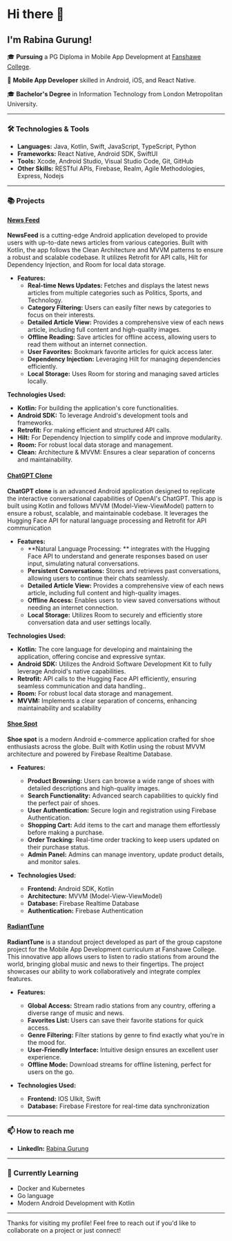 # Hi there 👋

## I'm Rabina Gurung!

🎓 **Pursuing** a PG Diploma in Mobile App Development at [Fanshawe College](https://www.fanshawec.ca/).

📱 **Mobile App Developer** skilled in Android, iOS, and React Native.

🎓 **Bachelor's Degree** in Information Technology from London Metropolitan University.

---

### 🛠️ Technologies & Tools

- **Languages:** Java, Kotlin, Swift, JavaScript, TypeScript, Python
- **Frameworks:** React Native, Android SDK, SwiftUI
- **Tools:** Xcode, Android Studio, Visual Studio Code, Git, GitHub
- **Other Skills:** RESTful APIs, Firebase, Realm, Agile Methodologies, Express, Nodejs

---

### 📚 Projects

#### [News Feed ](https://github.com/Rabinagurung/NewsFeed)
**NewsFeed** is a cutting-edge Android application developed to provide users with up-to-date news articles from various categories. Built with Kotlin, the app follows the Clean Architecture and MVVM patterns to ensure a robust and scalable codebase. It utilizes Retrofit for API calls, Hilt for Dependency Injection, and Room for local data storage.

- **Features:**
  - **Real-time News Updates:** Fetches and displays the latest news articles from multiple categories such as Politics, Sports, and Technology.
  - **Category Filtering:** Users can easily filter news by categories to focus on their interests.
  - **Detailed Article View:** Provides a comprehensive view of each news article, including full content and high-quality images.
  - **Offline Reading:** Save articles for offline access, allowing users to read them without an internet connection.
  - **User Favorites:** Bookmark favorite articles for quick access later.
  - **Dependency Injection:** Leveraging Hilt for managing dependencies efficiently.
  - **Local Storage:** Uses Room for storing and managing saved articles locally.

**Technologies Used:**

  - **Kotlin:** For building the application's core functionalities.
  - **Android SDK:** To leverage Android's development tools and frameworks.
  - **Retrofit:** For making efficient and structured API calls.
  - **Hilt:** For Dependency Injection to simplify code and improve modularity.
  - **Room:** For robust local data storage and management.
  - **Clean:** Architecture & MVVM: Ensures a clear separation of concerns and maintainability.

#### [ChatGPT Clone](https://github.com/Rabinagurung/ChatGPT-Clone)
**ChatGPT clone** is an advanced Android application designed to replicate the interactive conversational capabilities of OpenAI's ChatGPT. This app is built using Kotlin and follows MVVM (Model-View-ViewModel) pattern to ensure a robust, scalable, and maintainable codebase. It leverages the Hugging Face API for natural language processing and Retrofit for API communication

- **Features:**
  - **Natural Language Processing: ** integrates with the Hugging Face API to understand and generate responses based on user input, simulating natural conversations.
  - **Persistent Conversations:** Stores and retrieves past conversations, allowing users to continue their chats seamlessly.
  - **Detailed Article View:** Provides a comprehensive view of each news article, including full content and high-quality images.
  - **Offline Access:** Enables users to view saved conversations without needing an internet connection.
  - **Local Storage:** Utilizes Room to securely and efficiently store conversation data and user settings locally.

**Technologies Used:**

- **Kotlin:** The core language for developing and maintaining the application, offering concise and expressive syntax.
- **Android SDK:** Utilizes the Android Software Development Kit to fully leverage Android's native capabilities.
- **Retrofit:** API calls to the Hugging Face API efficiently, ensuring seamless communication and data handling..
- **Room:** For robust local data storage and management.
- **MVVM:** Implements a clear separation of concerns, enhancing maintainability and scalability

#### [Shoe Spot](https://github.com/Rabinagurung/ShoeSpot)
**Shoe spot** is a modern Android e-commerce application crafted for shoe enthusiasts across the globe. Built with Kotlin using the robust MVVM architecture and powered by Firebase Realtime Database.

- **Features:**
  - **Product Browsing:** Users can browse a wide range of shoes with detailed descriptions and high-quality images.
  - **Search Functionality:** Advanced search capabilities to quickly find the perfect pair of shoes.
  - **User Authentication:** Secure login and registration using Firebase Authentication.
  - **Shopping Cart:** Add items to the cart and manage them effortlessly before making a purchase.
  - **Order Tracking:** Real-time order tracking to keep users updated on their purchase status.
  - **Admin Panel:** Admins can manage inventory, update product details, and monitor sales.

- **Technologies Used:**
  - **Frontend:** Android SDK, Kotlin
  - **Architecture:** MVVM (Model-View-ViewModel)
  - **Database:** Firebase Realtime Database
  - **Authentication:** Firebase Authentication


#### [RadiantTune](https://github.com/Rabinagurung/radianttune)
**RadiantTune** is a standout project developed as part of the group capstone project for the Mobile App Development curriculum at Fanshawe College. This innovative app allows users to listen to radio stations from around the world, bringing global music and news to their fingertips. The project showcases our ability to work collaboratively and integrate complex features.

- **Features:**
  - **Global Access:** Stream radio stations from any country, offering a diverse range of music and news.
  - **Favorites List:** Users can save their favorite stations for quick access.
  - **Genre Filtering:** Filter stations by genre to find exactly what you're in the mood for.
  - **User-Friendly Interface:** Intuitive design ensures an excellent user experience.
  - **Offline Mode:** Download streams for offline listening, perfect for users on the go.

- **Technologies Used:**
  - **Frontend:** IOS UIkit, Swift
  - **Database:** Firebase Firestore for real-time data synchronization
---

### 📫 How to reach me

- **LinkedIn:** [Rabina Gurung](https://www.linkedin.com/in/rabina-gurung/)

---

### 🌱 Currently Learning

- Docker and Kubernetes
- Go language
- Modern Android Development with Kotlin
---


Thanks for visiting my profile! Feel free to reach out if you'd like to collaborate on a project or just connect!
